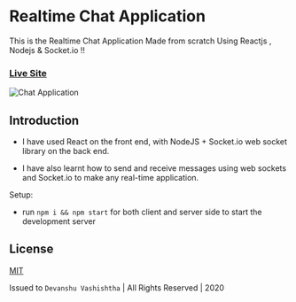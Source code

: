 # Realtime Chat Application

This is the Realtime Chat Application Made from scratch Using Reactjs , Nodejs & Socket.io !! 

### [Live Site](https://web-codegrammer-realtime-chat-app.netlify.app/)

![Chat Application](https://i.ytimg.com/vi/ZwFA3YMfkoc/maxresdefault.jpg)

## Introduction
- I have used React on the front end, with NodeJS + Socket.io web socket library on the back end. 

- I have also learnt how to send and receive messages using web sockets and Socket.io to make any real-time application.

Setup:
- run ```npm i && npm start``` for both client and server side to start the development server

## License 

[MIT](https://github.com/web-codegrammer/Real-Time-Chat-App/blob/master/LICENSE)

Issued to ```Devanshu Vashishtha``` | All Rights Reserved | 2020
